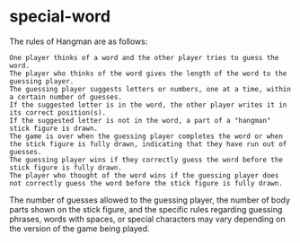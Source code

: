 # special-word
The rules of Hangman are as follows:

    One player thinks of a word and the other player tries to guess the word.
    The player who thinks of the word gives the length of the word to the guessing player.
    The guessing player suggests letters or numbers, one at a time, within a certain number of guesses.
    If the suggested letter is in the word, the other player writes it in its correct position(s).
    If the suggested letter is not in the word, a part of a "hangman" stick figure is drawn.
    The game is over when the guessing player completes the word or when the stick figure is fully drawn, indicating that they have run out of guesses.
    The guessing player wins if they correctly guess the word before the stick figure is fully drawn.
    The player who thought of the word wins if the guessing player does not correctly guess the word before the stick figure is fully drawn.

The number of guesses allowed to the guessing player, the number of body parts shown on the stick figure, and the specific rules regarding guessing phrases, words with spaces, or special characters may vary depending on the version of the game being played.